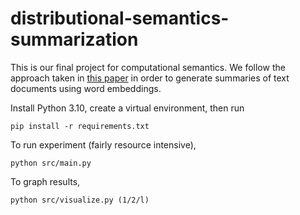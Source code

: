 # distributional-semantics-summarization
This is our final project for computational semantics. We follow the approach
taken in [this paper](https://doi.org/10.1016/j.eswa.2019.112958) in order to
generate summaries of text documents using word embeddings.

Install Python 3.10, create a virtual environment, then run
```
pip install -r requirements.txt
```

To run experiment (fairly resource intensive),
```
python src/main.py
```

To graph results,
```
python src/visualize.py (1/2/l)
```
